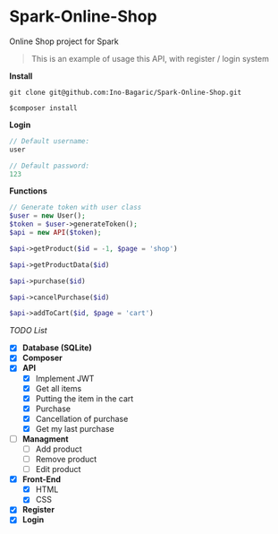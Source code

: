 # Spark-Online-Shop
Online Shop project for Spark

> This is an example of usage this API, with register / login system

**Install**
```shell
git clone git@github.com:Ino-Bagaric/Spark-Online-Shop.git
```

```
$composer install
```

**Login**
```php
// Default username:
user

// Default password:
123
```


**Functions**
```php
// Generate token with user class
$user = new User();
$token = $user->generateToken();
$api = new API($token);
```


```php
$api->getProduct($id = -1, $page = 'shop')
```

```php
$api->getProductData($id)
```

```php
$api->purchase($id)
```

```php
$api->cancelPurchase($id)
```

```php
$api->addToCart($id, $page = 'cart') 
```


*TODO List*
- [x] **Database (SQLite)**
- [x] **Composer**
- [x] **API**
  - [x] Implement JWT
  - [x] Get all items
  - [x] Putting the item in the cart
  - [x] Purchase
  - [x] Cancellation of purchase
  - [x] Get my last purchase
- [ ] **Managment**
   - [ ] Add product
   - [ ] Remove product
   - [ ] Edit product
- [x] **Front-End**
   - [x] HTML
   - [x] CSS
- [x] **Register**
- [x] **Login**